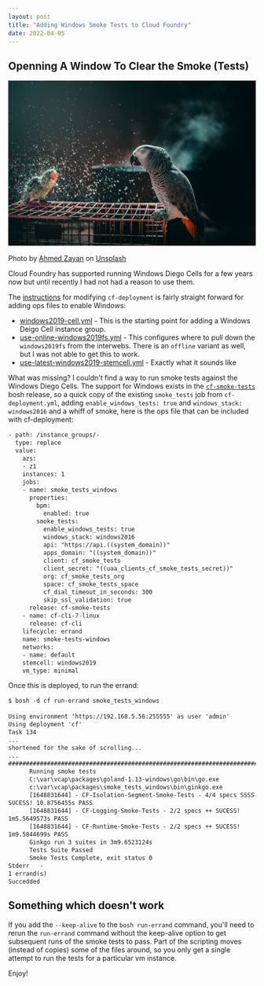 ```yaml
---
layout: post
title: "Adding Windows Smoke Tests to Cloud Foundry"
date: 2022-04-05
---
```


## Openning A Window To Clear the Smoke (Tests)

![pic](https://raw.githubusercontent.com/cweibel/ghost_blog_pics/master/ahmed-zayan-kQebUnFAOos-unsplash-2.jpg)

Photo by [Ahmed Zayan](https://unsplash.com/@zayyerrn?utm_source=unsplash&utm_medium=referral&utm_content=creditCopyText) on [Unsplash](https://unsplash.com)

Cloud Foundry has supported running Windows Diego Cells for a few years now but until recently I had not had a reason to use them.  

The [instructions](https://github.com/cloudfoundry/cf-deployment/blob/main/operations/README.md) for modifying `cf-deployment` is fairly straight forward for adding ops files to enable Windows:

 - [windows2019-cell.yml](https://github.com/cloudfoundry/cf-deployment/blob/e20e11dd243f57555e3e0ad281e6797fbfde8152/operations/windows2019-cell.yml) - This is the starting point for adding a Windows Deigo Cell instance group.
 - [use-online-windows2019fs.yml](https://github.com/cloudfoundry/cf-deployment/blob/e20e11dd243f57555e3e0ad281e6797fbfde8152/operations/use-online-windows2019fs.yml) - This configures where to pull down the `windows2019fs` from the interwebs.  There is an `offline` variant as well, but I was not able to get this to work.
 - [use-latest-windows2019-stemcell.yml](use-latest-windows2019-stemcell.yml) - Exactly what it sounds like


What was missing?  I couldn't find a way to run smoke tests against the Windows Diego Cells.  The support for Windows exists in the [`cf-smoke-tests`](https://github.com/cloudfoundry/cf-smoke-tests-release/tree/main/jobs/smoke_tests_windows) bosh release, so a quick copy of the existing `smoke_tests` job from `cf-deployment.yml`, adding `enable_windows_tests: true` and `windows_stack: windows2016` and a whiff of smoke, here is the ops file that can be included with cf-deployment:

```
- path: /instance_groups/-
  type: replace
  value:
    azs:
    - z1
    instances: 1
    jobs:
    - name: smoke_tests_windows
      properties:
        bpm:
          enabled: true
        smoke_tests:
          enable_windows_tests: true
          windows_stack: windows2016
          api: "https://api.((system_domain))"
          apps_domain: "((system_domain))"
          client: cf_smoke_tests
          client_secret: "((uaa_clients_cf_smoke_tests_secret))"
          org: cf_smoke_tests_org
          space: cf_smoke_tests_space
          cf_dial_timeout_in_seconds: 300
          skip_ssl_validation: true
      release: cf-smoke-tests
    - name: cf-cli-7-linux
      release: cf-cli
    lifecycle: errand
    name: smoke-tests-windows
    networks:
    - name: default
    stemcell: windows2019
    vm_type: minimal
```

Once this is deployed, to run the errand:

```
$ bosh -d cf run-errand smoke_tests_windows

Using environment 'https://192.168.5.56:255555' as user 'admin'
Using deployment 'cf'
Task 134
...
shortened for the sake of scrolling...
...
#############################################################################
      Running smoke tests
      C:\var\vcap\packages\goland-1.13-windows\go\bin\go.exe
      c:\var\vcap\packages\smoke_tests_windows\bin\ginkgo.exe
      [1648831644] - CF-Isolation-Segment-Smoke-Tests - 4/4 specs SSSS SUCESS! 10.8756455s PASS
      [1648831644] - CF-Logging-Smoke-Tests - 2/2 specs ++ SUCESS! 1m5.5649573s PASS
      [1648831644] - CF-Runtime-Smoke-Tests - 2/2 specs ++ SUCESS! 1m9.5844699s PASS
      Ginkgo run 3 suites in 3m9.6523124s
      Tests Suite Passed
      Smoke Tests Complete, exit status 0
Stderr   - 
1 errand(s)
Succedded
```

## Something which doesn't work

If you add the `--keep-alive` to the `bosh run-errand` command, you'll need to rerun the `run-errand` command without the keep-alive option to get subsequent runs of the smoke tests to pass.  Part of the scripting moves (instead of copies) some of the files around, so you only get a single attempt to run the tests for a particular vm instance.

Enjoy!  
